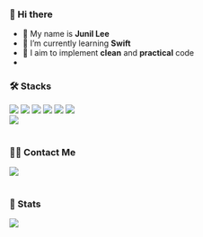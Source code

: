 ### 👋 Hi there
- 🍏 My name is **Junil Lee**
- 🌱 I’m currently learning **Swift**
- 🌿 I aim to implement **clean** and **practical** code
- <br>

<!-- 좌측 정렬 타이틀 -->
### 🛠️ Stacks

<div style="text-align: left;">
  <img src="https://img.shields.io/badge/Swift-F05138?style=for-the-badge&logo=Swift&logoColor=white" />
  <img src="https://img.shields.io/badge/SwiftUI-000000?style=for-the-badge&logo=swift&logoColor=white" />
  <img src="https://img.shields.io/badge/UIKit-2396F3?style=for-the-badge&logo=apple&logoColor=white" />
  <img src="https://img.shields.io/badge/Combine-535353?style=for-the-badge&logo=apple&logoColor=white" />
  <img src="https://img.shields.io/badge/Python-3776AB?style=for-the-badge&logo=Python&logoColor=white" />
  <img src="https://img.shields.io/badge/Firebase-FFCA28?style=for-the-badge&logo=firebase&logoColor=black" />
  <br>
  <img src="https://github-readme-stats.vercel.app/api/top-langs/?username=vinyl-nyl&layout=compact&bg_color=180,000000,&title_color=000000&text_color=000000" />
</div>
<br>

### 🧑‍💻 Contact Me

<div style="text-align: left;">
  <a href="https://velog.io/@vinyl_nyl/posts">
    <img src="https://img.shields.io/badge/Velog-20C997?style=for-the-badge&logo=Velog&logoColor=white" />
  </a>
</div>
<br>

### 🏅 Stats
<div style="text-align: left;">
  <img src="https://github-readme-stats.vercel.app/api?username=vinyl-nyl&custom_title=vinyl-nyl's%20Github%20Stats&bg_color=180,000000,&title_color=000000&text_color=000000" />
</div>
